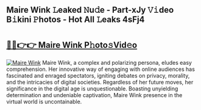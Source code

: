 ## Maire Wink 𝙻eaked 𝙽u𝚍e - Part-xJy 𝚅𝚒deo B𝚒kini 𝙿hotos - Hot All 𝙻eaks 4sFj4

# <h2><a href="http://ld75s0a.urlbe.top/?page=Maire+Wink">🔗🔗👉👉 Maire Wink P𝚑oto𝚜Vid𝚎o</a></h2>

[![Maire Wink](https://i.imgur.com/eBuTRDB.gif)](http://ld75s0a.urlbe.top/?page=Maire+Wink)
Maire Wink, a complex and polarizing persona, eludes easy comprehension. Her innovative way of engaging with online audiences has fascinated and enraged spectators, igniting debates on privacy, morality, and the intricacies of digital societies. Regardless of her future moves, her significance in the digital age is unquestionable. Boasting unyielding determination and undeniable captivation, Maire Wink presence in the virtual world is uncontainable.
